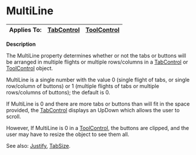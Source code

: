 




<h1 class="heading"><span class="name">MultiLine</span></h1>

| Applies To: | [TabControl](../a-z/tabcontrol.md) | [ToolControl](../a-z/toolcontrol.md) |
| --- | --- | ---  |


**Description**


The MultiLine property determines whether or not the tabs or buttons will be arranged in multiple flights or multiple rows/columns in a [TabControl](../a-z/tabcontrol.md) or [ToolControl](../a-z/toolcontrol.md) object.


MultiLine is a single number with the value 0 (single flight of tabs, or single row/column of buttons) or 1 (multiple flights of tabs or multiple rows/columns of buttons); the default is 0.


If MultiLine is 0 and there are more tabs or buttons than will fit in the space provided, the [TabControl](../a-z/tabcontrol.md) displays an UpDown which allows the user to scroll.


However, If MultiLine is 0 in a [ToolControl](../a-z/toolcontrol.md), the buttons are clipped, and the user may have to resize the object to see them all.


See also: [Justify](../a-z/justify.md), [TabSize](../a-z/tabsize.md).



